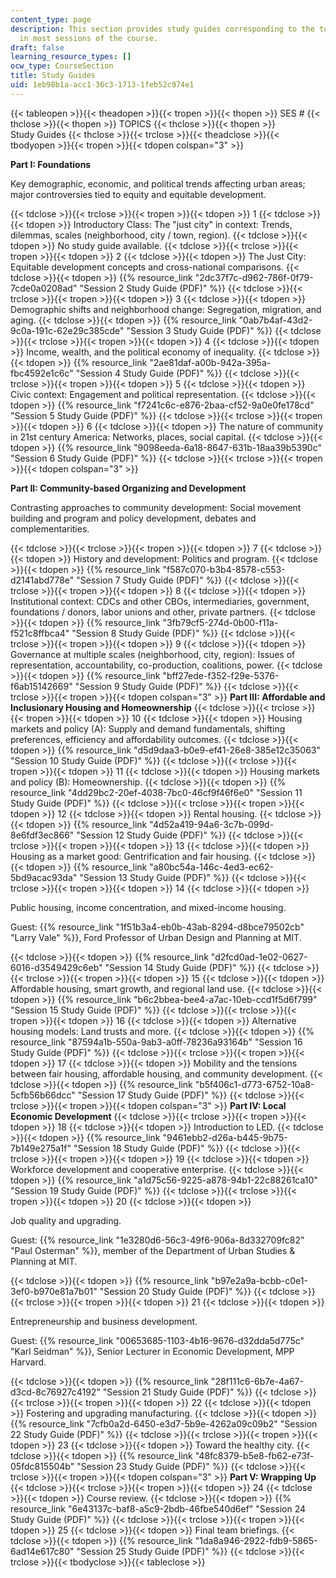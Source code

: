 ```yaml
---
content_type: page
description: This section provides study guides corresponding to the topics covered
  in most sessions of the course.
draft: false
learning_resource_types: []
ocw_type: CourseSection
title: Study Guides
uid: 1eb98b1a-acc1-36c3-1713-1feb52c974e1
---
```

{{< tableopen >}}{{< theadopen >}}{{< tropen >}}{{< thopen >}}
SES #
{{< thclose >}}{{< thopen >}}
TOPICS
{{< thclose >}}{{< thopen >}}
Study Guides
{{< thclose >}}{{< trclose >}}{{< theadclose >}}{{< tbodyopen >}}{{< tropen >}}{{< tdopen colspan="3" >}}

**Part I: Foundations**

Key demographic, economic, and political trends affecting urban areas; major controversies tied to equity and equitable development.

{{< tdclose >}}{{< trclose >}}{{< tropen >}}{{< tdopen >}}
1
{{< tdclose >}}{{< tdopen >}}
Introductory Class: The "just city" in context: Trends, dilemmas, scales (neighborhood, city / town, region).
{{< tdclose >}}{{< tdopen >}}
No study guide available.
{{< tdclose >}}{{< trclose >}}{{< tropen >}}{{< tdopen >}}
2
{{< tdclose >}}{{< tdopen >}}
The Just City: Equitable development concepts and cross-national comparisons.
{{< tdclose >}}{{< tdopen >}}
{{% resource_link "2dc37f7c-d962-786f-0f79-7cde0a0208ad" "Session 2 Study Guide (PDF)" %}}
{{< tdclose >}}{{< trclose >}}{{< tropen >}}{{< tdopen >}}
3
{{< tdclose >}}{{< tdopen >}}
Demographic shifts and neighborhood change: Segregation, migration, and aging.
{{< tdclose >}}{{< tdopen >}}
{{% resource_link "0ab7b4af-43d2-9c0a-191c-62e29c385cde" "Session 3 Study Guide (PDF)" %}}
{{< tdclose >}}{{< trclose >}}{{< tropen >}}{{< tdopen >}}
4
{{< tdclose >}}{{< tdopen >}}
Income, wealth, and the political economy of inequality.
{{< tdclose >}}{{< tdopen >}}
{{% resource_link "2ae81daf-a00b-942a-395a-fbc4592e1c6c" "Session 4 Study Guide (PDF)" %}}
{{< tdclose >}}{{< trclose >}}{{< tropen >}}{{< tdopen >}}
5
{{< tdclose >}}{{< tdopen >}}
Civic context: Engagement and political representation.
{{< tdclose >}}{{< tdopen >}}
{{% resource_link "f7241c6c-e876-2baa-cf52-9a0e0fe178cd" "Session 5 Study Guide (PDF)" %}}
{{< tdclose >}}{{< trclose >}}{{< tropen >}}{{< tdopen >}}
6
{{< tdclose >}}{{< tdopen >}}
The nature of community in 21st century America: Networks, places, social capital.
{{< tdclose >}}{{< tdopen >}}
{{% resource_link "9098eeda-6a18-8647-631b-18aa39b5390c" "Session 6 Study Guide (PDF)" %}}
{{< tdclose >}}{{< trclose >}}{{< tropen >}}{{< tdopen colspan="3" >}}

**Part II: Community-based Organizing and Development**

Contrasting approaches to community development: Social movement building and program and policy development, debates and complementarities.

{{< tdclose >}}{{< trclose >}}{{< tropen >}}{{< tdopen >}}
7
{{< tdclose >}}{{< tdopen >}}
History and development: Politics and program.
{{< tdclose >}}{{< tdopen >}}
{{% resource_link "f587c070-b3b4-8578-c553-d2141abd778e" "Session 7 Study Guide (PDF)" %}}
{{< tdclose >}}{{< trclose >}}{{< tropen >}}{{< tdopen >}}
8
{{< tdclose >}}{{< tdopen >}}
Institutional context: CDCs and other CBOs, intermediaries, government, foundations / donors, labor unions and other, private partners.
{{< tdclose >}}{{< tdopen >}}
{{% resource_link "3fb79cf5-274d-0b00-f11a-f521c8ffbca4" "Session 8 Study Guide (PDF)" %}}
{{< tdclose >}}{{< trclose >}}{{< tropen >}}{{< tdopen >}}
9
{{< tdclose >}}{{< tdopen >}}
Governance at multiple scales (neighborhood, city, region): Issues of representation, accountability, co-production, coalitions, power.
{{< tdclose >}}{{< tdopen >}}
{{% resource_link "bff27ede-f352-f29e-5376-f6ab15142669" "Session 9 Study Guide (PDF)" %}}
{{< tdclose >}}{{< trclose >}}{{< tropen >}}{{< tdopen colspan="3" >}}
**Part III: Affordable and Inclusionary Housing and Homeownership**
{{< tdclose >}}{{< trclose >}}{{< tropen >}}{{< tdopen >}}
10
{{< tdclose >}}{{< tdopen >}}
Housing markets and policy (A): Supply and demand fundamentals, shifting preferences, efficiency and affordability outcomes.
{{< tdclose >}}{{< tdopen >}}
{{% resource_link "d5d9daa3-b0e9-ef41-26e8-385e12c35063" "Session 10 Study Guide (PDF)" %}}
{{< tdclose >}}{{< trclose >}}{{< tropen >}}{{< tdopen >}}
11
{{< tdclose >}}{{< tdopen >}}
Housing markets and policy (B): Homeownership.
{{< tdclose >}}{{< tdopen >}}
{{% resource_link "4dd29bc2-20ef-4038-7bc0-46cf9f46f6e0" "Session 11 Study Guide (PDF)" %}}
{{< tdclose >}}{{< trclose >}}{{< tropen >}}{{< tdopen >}}
12
{{< tdclose >}}{{< tdopen >}}
Rental housing.
{{< tdclose >}}{{< tdopen >}}
{{% resource_link "4d52a419-94a6-3c7b-099d-8e6fdf3ec866" "Session 12 Study Guide (PDF)" %}}
{{< tdclose >}}{{< trclose >}}{{< tropen >}}{{< tdopen >}}
13
{{< tdclose >}}{{< tdopen >}}
Housing as a market good: Gentrification and fair housing.
{{< tdclose >}}{{< tdopen >}}
{{% resource_link "a80bc54a-146c-4ed3-ec62-5bd9acac93da" "Session 13 Study Guide (PDF)" %}}
{{< tdclose >}}{{< trclose >}}{{< tropen >}}{{< tdopen >}}
14
{{< tdclose >}}{{< tdopen >}}

Public housing, income concentration, and mixed-income housing.

Guest: {{% resource_link "1f51b3a4-eb0b-43ab-8294-d8bce79502cb" "Larry Vale" %}}, Ford Professor of Urban Design and Planning at MIT.

{{< tdclose >}}{{< tdopen >}}
{{% resource_link "d2fcd0ad-1e02-0627-6016-d3549429c6eb" "Session 14 Study Guide (PDF)" %}}
{{< tdclose >}}{{< trclose >}}{{< tropen >}}{{< tdopen >}}
15
{{< tdclose >}}{{< tdopen >}}
Affordable housing, smart growth, and regional land use.
{{< tdclose >}}{{< tdopen >}}
{{% resource_link "b6c2bbea-bee4-a7ac-10eb-ccd1f5d6f799" "Session 15 Study Guide (PDF)" %}}
{{< tdclose >}}{{< trclose >}}{{< tropen >}}{{< tdopen >}}
16
{{< tdclose >}}{{< tdopen >}}
Alternative housing models: Land trusts and more.
{{< tdclose >}}{{< tdopen >}}
{{% resource_link "87594a1b-550a-9ab3-a0ff-78236a93164b" "Session 16 Study Guide (PDF)" %}}
{{< tdclose >}}{{< trclose >}}{{< tropen >}}{{< tdopen >}}
17
{{< tdclose >}}{{< tdopen >}}
Mobility and the tensions between fair housing, affordable housing, and community development.
{{< tdclose >}}{{< tdopen >}}
{{% resource_link "b5f406c1-d773-6752-10a8-5cfb56b66dcc" "Session 17 Study Guide (PDF)" %}}
{{< tdclose >}}{{< trclose >}}{{< tropen >}}{{< tdopen colspan="3" >}}
**Part IV: Local Economic Development**
{{< tdclose >}}{{< trclose >}}{{< tropen >}}{{< tdopen >}}
18
{{< tdclose >}}{{< tdopen >}}
Introduction to LED.
{{< tdclose >}}{{< tdopen >}}
{{% resource_link "9461ebb2-d26a-b445-9b75-7b149e275a1f" "Session 18 Study Guide (PDF)" %}}
{{< tdclose >}}{{< trclose >}}{{< tropen >}}{{< tdopen >}}
19
{{< tdclose >}}{{< tdopen >}}
Workforce development and cooperative enterprise.
{{< tdclose >}}{{< tdopen >}}
{{% resource_link "a1d75c56-9225-a878-94b1-22c88261ca10" "Session 19 Study Guide (PDF)" %}}
{{< tdclose >}}{{< trclose >}}{{< tropen >}}{{< tdopen >}}
20
{{< tdclose >}}{{< tdopen >}}

Job quality and upgrading.

Guest: {{% resource_link "1e3280d6-56c3-49f6-906a-8d332709fc82" "Paul Osterman" %}}, member of the Department of Urban Studies & Planning at MIT.

{{< tdclose >}}{{< tdopen >}}
{{% resource_link "b97e2a9a-bcbb-c0e1-3ef0-b970e81a7b01" "Session 20 Study Guide (PDF)" %}}
{{< tdclose >}}{{< trclose >}}{{< tropen >}}{{< tdopen >}}
21
{{< tdclose >}}{{< tdopen >}}

Entrepreneurship and business development.

Guest: {{% resource_link "00653685-1103-4b16-9676-d32dda5d775c" "Karl Seidman" %}}, Senior Lecturer in Economic Development, MPP Harvard.

{{< tdclose >}}{{< tdopen >}}
{{% resource_link "28f111c6-6b7e-4a67-d3cd-8c76927c4192" "Session 21 Study Guide (PDF)" %}}
{{< tdclose >}}{{< trclose >}}{{< tropen >}}{{< tdopen >}}
22
{{< tdclose >}}{{< tdopen >}}
Fostering and upgrading manufacturing.
{{< tdclose >}}{{< tdopen >}}
{{% resource_link "7cfb0a2d-6450-e3d7-5b9e-4262a09c09b2" "Session 22 Study Guide (PDF)" %}}
{{< tdclose >}}{{< trclose >}}{{< tropen >}}{{< tdopen >}}
23
{{< tdclose >}}{{< tdopen >}}
Toward the healthy city.
{{< tdclose >}}{{< tdopen >}}
{{% resource_link "48fc8379-b5e8-fb62-e73f-05fdc815504b" "Session 23 Study Guide (PDF)" %}}
{{< tdclose >}}{{< trclose >}}{{< tropen >}}{{< tdopen colspan="3" >}}
**Part V: Wrapping Up**
{{< tdclose >}}{{< trclose >}}{{< tropen >}}{{< tdopen >}}
24
{{< tdclose >}}{{< tdopen >}}
Course review.
{{< tdclose >}}{{< tdopen >}}
{{% resource_link "6e43137c-baf8-a5c9-2bdb-46fbe540d6ef" "Session 24 Study Guide (PDF)" %}}
{{< tdclose >}}{{< trclose >}}{{< tropen >}}{{< tdopen >}}
25
{{< tdclose >}}{{< tdopen >}}
Final team briefings.
{{< tdclose >}}{{< tdopen >}}
{{% resource_link "1da8a946-2922-fdb9-5865-6ad14e617c80" "Session 25 Study Guide (PDF)" %}}
{{< tdclose >}}{{< trclose >}}{{< tbodyclose >}}{{< tableclose >}}